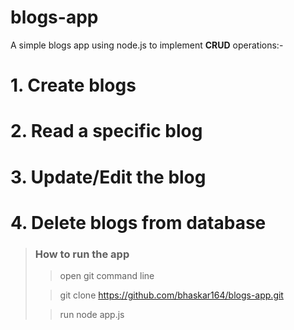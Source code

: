 # blogs-app

A simple blogs app using node.js to implement <strong>CRUD</strong> operations:-

# 1. Create blogs

# 2. Read a specific blog

# 3. Update/Edit the blog

# 4. Delete blogs from database

> <h3>How to run the app</h3>
>
>> open git command line
>
>> git clone https://github.com/bhaskar164/blogs-app.git 
>
>> run node app.js
